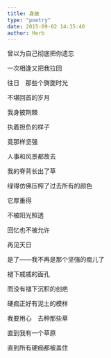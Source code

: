 ```yaml
---  
title: 身披  
type: "poetry"  
date: 2015-09-02 14:35:40  
author: Herb  
---  
```


曾以为自己彻底把你遗忘  

一次相逢又把我拉回  

往日　那些个旖旎时光  

不堪回首的岁月  

我身披荆棘  

执着担负的样子  

竟那样坚强  

人事和风景都故去  

我的脊背长出了草  

绿得仿佛压榨了过去所有的颜色  

它厚重得  

不被阳光照透  

回忆也不被允许  

再见天日  

是了——我不再是那个坚强的痴儿了  

褪下戚戚的面孔  

而没有褪下沉积的创疤  

硬痂正好有泥土的模样  

我要用心　去种那些草  

直到我有一个草原  

直到所有硬痂都被盖住